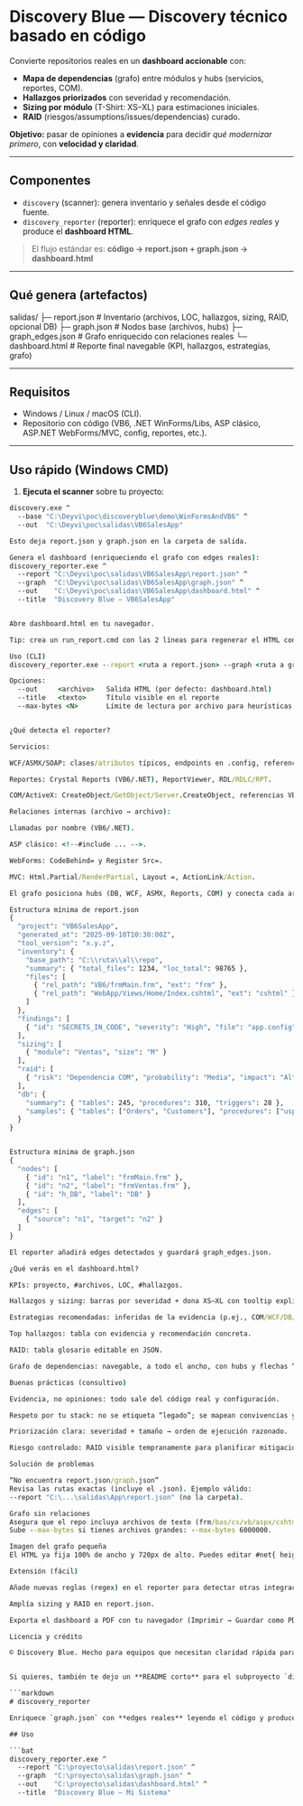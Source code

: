 # Discovery Blue — Discovery técnico basado en código

Convierte repositorios reales en un **dashboard accionable** con:
- **Mapa de dependencias** (grafo) entre módulos y hubs (servicios, reportes, COM).
- **Hallazgos priorizados** con severidad y recomendación.
- **Sizing por módulo** (T-Shirt: XS–XL) para estimaciones iniciales.
- **RAID** (riesgos/assumptions/issues/dependencias) curado.

**Objetivo:** pasar de opiniones a **evidencia** para decidir *qué modernizar primero*, con **velocidad y claridad**.

---

## Componentes

- `discovery` (scanner): genera inventario y señales desde el código fuente.
- `discovery_reporter` (reporter): enriquece el grafo con *edges reales* y produce el **dashboard HTML**.

> El flujo estándar es: **código → report.json + graph.json → dashboard.html**

---

## Qué genera (artefactos)

salidas/
├─ report.json # Inventario (archivos, LOC, hallazgos, sizing, RAID, opcional DB)
├─ graph.json # Nodos base (archivos, hubs)
├─ graph_edges.json # Grafo enriquecido con relaciones reales
└─ dashboard.html # Reporte final navegable (KPI, hallazgos, estrategias, grafo)


---

## Requisitos

- Windows / Linux / macOS (CLI).
- Repositorio con código (VB6, .NET WinForms/Libs, ASP clásico, ASP.NET WebForms/MVC, config, reportes, etc.).

---

## Uso rápido (Windows CMD)

1) **Ejecuta el scanner** sobre tu proyecto:

```bat
discovery.exe ^
  --base "C:\Deyvi\poc\discoveryblue\demo\WinFormsAndVB6" ^
  --out  "C:\Deyvi\poc\salidas\VB6SalesApp"

Esto deja report.json y graph.json en la carpeta de salida.

Genera el dashboard (enriqueciendo el grafo con edges reales):
discovery_reporter.exe ^
  --report "C:\Deyvi\poc\salidas\VB6SalesApp\report.json" ^
  --graph  "C:\Deyvi\poc\salidas\VB6SalesApp\graph.json" ^
  --out    "C:\Deyvi\poc\salidas\VB6SalesApp\dashboard.html" ^
  --title  "Discovery Blue — VB6SalesApp"


Abre dashboard.html en tu navegador.

Tip: crea un run_report.cmd con las 2 líneas para regenerar el HTML con doble click.

Uso (CLI)
discovery_reporter.exe --report <ruta a report.json> --graph <ruta a graph.json> [opciones]

Opciones:
  --out     <archivo>   Salida HTML (por defecto: dashboard.html)
  --title   <texto>     Título visible en el reporte
  --max-bytes <N>       Límite de lectura por archivo para heurísticas (def: 3,000,000)


¿Qué detecta el reporter?

Servicios:

WCF/ASMX/SOAP: clases/atributos típicos, endpoints en .config, referencias .asmx/.svc/.ashx, uso de MSSOAP en VB6/ASP clásico.

Reportes: Crystal Reports (VB6/.NET), ReportViewer, RDL/RDLC/RPT.

COM/ActiveX: CreateObject/GetObject/Server.CreateObject, referencias VBP, etc.

Relaciones internas (archivo → archivo):

Llamadas por nombre (VB6/.NET).

ASP clásico: <!--#include ... -->.

WebForms: CodeBehind= y Register Src=.

MVC: Html.Partial/RenderPartial, Layout =, ActionLink/Action.

El grafo posiciona hubs (DB, WCF, ASMX, Reports, COM) y conecta cada archivo con sus dependencias y referencias.

Estructura mínima de report.json
{
  "project": "VB6SalesApp",
  "generated_at": "2025-09-10T10:30:00Z",
  "tool_version": "x.y.z",
  "inventory": {
    "base_path": "C:\\ruta\\al\\repo",
    "summary": { "total_files": 1234, "loc_total": 98765 },
    "files": [
      { "rel_path": "VB6/frmMain.frm", "ext": "frm" },
      { "rel_path": "WebApp/Views/Home/Index.cshtml", "ext": "cshtml" }
    ]
  },
  "findings": [
    { "id": "SECRETS_IN_CODE", "severity": "High", "file": "app.config", "evidence": "connectionString", "recommendation": "Mover a Vault/KeyVault" }
  ],
  "sizing": [
    { "module": "Ventas", "size": "M" }
  ],
  "raid": [
    { "risk": "Dependencia COM", "probability": "Media", "impact": "Alto", "mitigation": "Wrapper .NET y retiro", "owner": "Integraciones" }
  ],
  "db": {
    "summary": { "tables": 245, "procedures": 310, "triggers": 28 },
    "samples": { "tables": ["Orders", "Customers"], "procedures": ["usp_GetOrders"] }
  }
}


Estructura mínima de graph.json
{
  "nodes": [
    { "id": "n1", "label": "frmMain.frm" },
    { "id": "n2", "label": "frmVentas.frm" },
    { "id": "h_DB", "label": "DB" }
  ],
  "edges": [
    { "source": "n1", "target": "n2" }
  ]
}

El reporter añadirá edges detectados y guardará graph_edges.json.

¿Qué verás en el dashboard.html?

KPIs: proyecto, #archivos, LOC, #hallazgos.

Hallazgos y sizing: barras por severidad + dona XS–XL con tooltip explicativo.

Estrategias recomendadas: inferidas de la evidencia (p.ej., COM/WCF/DB/Reportes/VB6).

Top hallazgos: tabla con evidencia y recomendación concreta.

RAID: tabla glosario editable en JSON.

Grafo de dependencias: navegable, a todo el ancho, con hubs y flechas “from → to”.

Buenas prácticas (consultivo)

Evidencia, no opiniones: todo sale del código real y configuración.

Respeto por tu stack: no se etiqueta “legado”; se mapean convivencias y dependencias para priorizar correctamente.

Priorización clara: severidad + tamaño → orden de ejecución razonado.

Riesgo controlado: RAID visible tempranamente para planificar mitigaciones.

Solución de problemas

“No encuentra report.json/graph.json”
Revisa las rutas exactas (incluye el .json). Ejemplo válido:
--report "C:\...\salidas\App\report.json" (no la carpeta).

Grafo sin relaciones
Asegura que el repo incluya archivos de texto (frm/bas/cs/vb/aspx/cshtml/config, etc.).
Sube --max-bytes si tienes archivos grandes: --max-bytes 6000000.

Imagen del grafo pequeña
El HTML ya fija 100% de ancho y 720px de alto. Puedes editar #net{ height:... } si quieres más.

Extensión (fácil)

Añade nuevas reglas (regex) en el reporter para detectar otras integraciones.

Amplía sizing y RAID en report.json.

Exporta el dashboard a PDF con tu navegador (Imprimir → Guardar como PDF).

Licencia y crédito

© Discovery Blue. Hecho para equipos que necesitan claridad rápida para decidir y ejecutar con foco.


Si quieres, también te dejo un **README corto** para el subproyecto `discovery_reporter` (si lo mantienes separado):

```markdown
# discovery_reporter

Enriquece `graph.json` con **edges reales** leyendo el código y produce `dashboard.html`.

## Uso

```bat
discovery_reporter.exe ^
  --report "C:\proyecto\salidas\report.json" ^
  --graph  "C:\proyecto\salidas\graph.json" ^
  --out    "C:\proyecto\salidas\dashboard.html" ^
  --title  "Discovery Blue — Mi Sistema"


 
